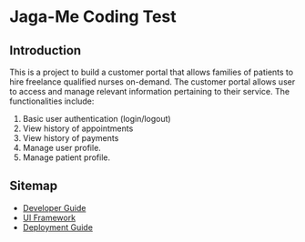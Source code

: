 # Jaga-Me Coding Test

## Introduction
This is a project to build a customer portal that allows families of patients to hire freelance qualified nurses on-demand. The customer portal allows user to access and manage relevant information pertaining to their service. The functionalities include:
1. Basic user authentication (login/logout)
2. View history of appointments
3. View history of payments
4. Manage user profile.
5. Manage patient profile.

## Sitemap
- [Developer Guide](docs/DeveloperGuide.md)
- [UI Framework](docs/UIFramework,md)
- [Deployment Guide](docs/Deployment.md)
